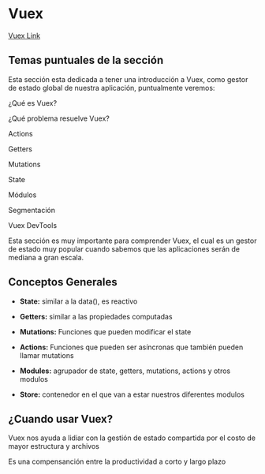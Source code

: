 # Vuex

[Vuex Link](https://vuex.vuejs.org/)

## Temas puntuales de la sección

Esta sección esta dedicada a tener una introducción a Vuex, como gestor de estado global de nuestra aplicación, puntualmente veremos:

¿Qué es Vuex?

¿Qué problema resuelve Vuex?

Actions

Getters

Mutations

State

Módulos

Segmentación

Vuex DevTools

Esta sección es muy importante para comprender Vuex, el cual es un gestor de estado muy popular cuando sabemos que las aplicaciones serán de mediana a gran escala.

## Conceptos Generales

- **State:** similar a la data(), es reactivo

- **Getters:** similar a las propiedades computadas

- **Mutations:** Funciones que pueden modificar el state

- **Actions:** Funciones que pueden ser asíncronas que también pueden llamar mutations

- **Modules:** agrupador de state, getters, mutations, actions y otros modulos

- **Store:** contenedor en el que van a estar nuestros diferentes modulos

## ¿Cuando usar Vuex?

Vuex nos ayuda a lidiar con la gestión de estado compartida por el costo de mayor estructura y archivos

Es una compensanción entre la productividad a corto y largo plazo
